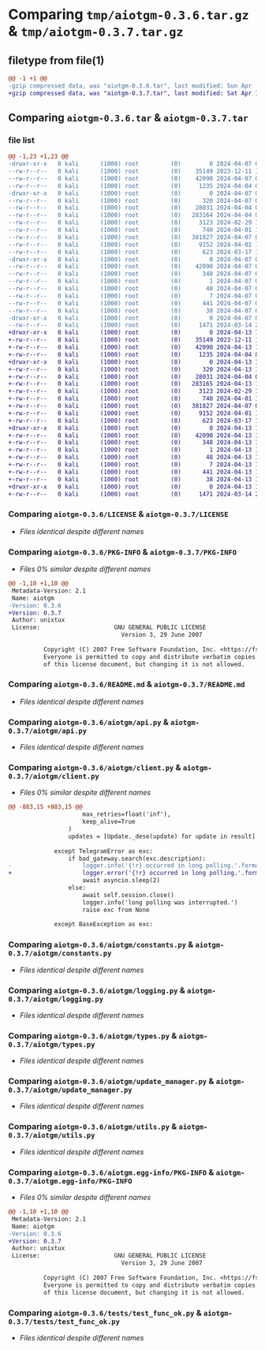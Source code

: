 # Comparing `tmp/aiotgm-0.3.6.tar.gz` & `tmp/aiotgm-0.3.7.tar.gz`

## filetype from file(1)

```diff
@@ -1 +1 @@
-gzip compressed data, was "aiotgm-0.3.6.tar", last modified: Sun Apr  7 09:37:35 2024, max compression
+gzip compressed data, was "aiotgm-0.3.7.tar", last modified: Sat Apr 13 17:37:13 2024, max compression
```

## Comparing `aiotgm-0.3.6.tar` & `aiotgm-0.3.7.tar`

### file list

```diff
@@ -1,23 +1,23 @@
-drwxr-xr-x   0 kali      (1000) root         (0)        0 2024-04-07 09:37:35.026950 aiotgm-0.3.6/
--rw-r--r--   0 kali      (1000) root         (0)    35149 2023-12-11 13:46:43.000000 aiotgm-0.3.6/LICENSE
--rw-r--r--   0 kali      (1000) root         (0)    42090 2024-04-07 09:37:35.026950 aiotgm-0.3.6/PKG-INFO
--rw-r--r--   0 kali      (1000) root         (0)     1235 2024-04-04 07:17:27.000000 aiotgm-0.3.6/README.md
-drwxr-xr-x   0 kali      (1000) root         (0)        0 2024-04-07 09:37:35.022949 aiotgm-0.3.6/aiotgm/
--rw-r--r--   0 kali      (1000) root         (0)      320 2024-04-07 09:37:23.000000 aiotgm-0.3.6/aiotgm/__init__.py
--rw-r--r--   0 kali      (1000) root         (0)    28031 2024-04-04 07:02:24.000000 aiotgm-0.3.6/aiotgm/api.py
--rw-r--r--   0 kali      (1000) root         (0)   283164 2024-04-04 07:07:39.000000 aiotgm-0.3.6/aiotgm/client.py
--rw-r--r--   0 kali      (1000) root         (0)     3123 2024-02-29 15:03:03.000000 aiotgm-0.3.6/aiotgm/constants.py
--rw-r--r--   0 kali      (1000) root         (0)      740 2024-04-01 12:33:00.000000 aiotgm-0.3.6/aiotgm/logging.py
--rw-r--r--   0 kali      (1000) root         (0)   381827 2024-04-07 09:35:26.000000 aiotgm-0.3.6/aiotgm/types.py
--rw-r--r--   0 kali      (1000) root         (0)     9152 2024-04-01 15:47:24.000000 aiotgm-0.3.6/aiotgm/update_manager.py
--rw-r--r--   0 kali      (1000) root         (0)      623 2024-03-17 17:13:52.000000 aiotgm-0.3.6/aiotgm/utils.py
-drwxr-xr-x   0 kali      (1000) root         (0)        0 2024-04-07 09:37:35.026950 aiotgm-0.3.6/aiotgm.egg-info/
--rw-r--r--   0 kali      (1000) root         (0)    42090 2024-04-07 09:37:35.000000 aiotgm-0.3.6/aiotgm.egg-info/PKG-INFO
--rw-r--r--   0 kali      (1000) root         (0)      348 2024-04-07 09:37:35.000000 aiotgm-0.3.6/aiotgm.egg-info/SOURCES.txt
--rw-r--r--   0 kali      (1000) root         (0)        1 2024-04-07 09:37:35.000000 aiotgm-0.3.6/aiotgm.egg-info/dependency_links.txt
--rw-r--r--   0 kali      (1000) root         (0)       48 2024-04-07 09:37:35.000000 aiotgm-0.3.6/aiotgm.egg-info/requires.txt
--rw-r--r--   0 kali      (1000) root         (0)        7 2024-04-07 09:37:35.000000 aiotgm-0.3.6/aiotgm.egg-info/top_level.txt
--rw-r--r--   0 kali      (1000) root         (0)      441 2024-04-07 09:37:21.000000 aiotgm-0.3.6/pyproject.toml
--rw-r--r--   0 kali      (1000) root         (0)       38 2024-04-07 09:37:35.026950 aiotgm-0.3.6/setup.cfg
-drwxr-xr-x   0 kali      (1000) root         (0)        0 2024-04-07 09:37:35.026950 aiotgm-0.3.6/tests/
--rw-r--r--   0 kali      (1000) root         (0)     1471 2024-03-14 20:26:02.000000 aiotgm-0.3.6/tests/test_func_ok.py
+drwxr-xr-x   0 kali      (1000) root         (0)        0 2024-04-13 17:37:13.766619 aiotgm-0.3.7/
+-rw-r--r--   0 kali      (1000) root         (0)    35149 2023-12-11 13:46:43.000000 aiotgm-0.3.7/LICENSE
+-rw-r--r--   0 kali      (1000) root         (0)    42090 2024-04-13 17:37:13.766619 aiotgm-0.3.7/PKG-INFO
+-rw-r--r--   0 kali      (1000) root         (0)     1235 2024-04-04 07:17:27.000000 aiotgm-0.3.7/README.md
+drwxr-xr-x   0 kali      (1000) root         (0)        0 2024-04-13 17:37:13.762619 aiotgm-0.3.7/aiotgm/
+-rw-r--r--   0 kali      (1000) root         (0)      320 2024-04-13 17:36:44.000000 aiotgm-0.3.7/aiotgm/__init__.py
+-rw-r--r--   0 kali      (1000) root         (0)    28031 2024-04-04 07:02:24.000000 aiotgm-0.3.7/aiotgm/api.py
+-rw-r--r--   0 kali      (1000) root         (0)   283165 2024-04-13 17:36:27.000000 aiotgm-0.3.7/aiotgm/client.py
+-rw-r--r--   0 kali      (1000) root         (0)     3123 2024-02-29 15:03:03.000000 aiotgm-0.3.7/aiotgm/constants.py
+-rw-r--r--   0 kali      (1000) root         (0)      740 2024-04-01 12:33:00.000000 aiotgm-0.3.7/aiotgm/logging.py
+-rw-r--r--   0 kali      (1000) root         (0)   381827 2024-04-07 09:35:26.000000 aiotgm-0.3.7/aiotgm/types.py
+-rw-r--r--   0 kali      (1000) root         (0)     9152 2024-04-01 15:47:24.000000 aiotgm-0.3.7/aiotgm/update_manager.py
+-rw-r--r--   0 kali      (1000) root         (0)      623 2024-03-17 17:13:52.000000 aiotgm-0.3.7/aiotgm/utils.py
+drwxr-xr-x   0 kali      (1000) root         (0)        0 2024-04-13 17:37:13.766619 aiotgm-0.3.7/aiotgm.egg-info/
+-rw-r--r--   0 kali      (1000) root         (0)    42090 2024-04-13 17:37:13.000000 aiotgm-0.3.7/aiotgm.egg-info/PKG-INFO
+-rw-r--r--   0 kali      (1000) root         (0)      348 2024-04-13 17:37:13.000000 aiotgm-0.3.7/aiotgm.egg-info/SOURCES.txt
+-rw-r--r--   0 kali      (1000) root         (0)        1 2024-04-13 17:37:13.000000 aiotgm-0.3.7/aiotgm.egg-info/dependency_links.txt
+-rw-r--r--   0 kali      (1000) root         (0)       48 2024-04-13 17:37:13.000000 aiotgm-0.3.7/aiotgm.egg-info/requires.txt
+-rw-r--r--   0 kali      (1000) root         (0)        7 2024-04-13 17:37:13.000000 aiotgm-0.3.7/aiotgm.egg-info/top_level.txt
+-rw-r--r--   0 kali      (1000) root         (0)      441 2024-04-13 17:36:42.000000 aiotgm-0.3.7/pyproject.toml
+-rw-r--r--   0 kali      (1000) root         (0)       38 2024-04-13 17:37:13.766619 aiotgm-0.3.7/setup.cfg
+drwxr-xr-x   0 kali      (1000) root         (0)        0 2024-04-13 17:37:13.766619 aiotgm-0.3.7/tests/
+-rw-r--r--   0 kali      (1000) root         (0)     1471 2024-03-14 20:26:02.000000 aiotgm-0.3.7/tests/test_func_ok.py
```

### Comparing `aiotgm-0.3.6/LICENSE` & `aiotgm-0.3.7/LICENSE`

 * *Files identical despite different names*

### Comparing `aiotgm-0.3.6/PKG-INFO` & `aiotgm-0.3.7/PKG-INFO`

 * *Files 0% similar despite different names*

```diff
@@ -1,10 +1,10 @@
 Metadata-Version: 2.1
 Name: aiotgm
-Version: 0.3.6
+Version: 0.3.7
 Author: unixtux
 License:                     GNU GENERAL PUBLIC LICENSE
                                Version 3, 29 June 2007
         
          Copyright (C) 2007 Free Software Foundation, Inc. <https://fsf.org/>
          Everyone is permitted to copy and distribute verbatim copies
          of this license document, but changing it is not allowed.
```

### Comparing `aiotgm-0.3.6/README.md` & `aiotgm-0.3.7/README.md`

 * *Files identical despite different names*

### Comparing `aiotgm-0.3.6/aiotgm/api.py` & `aiotgm-0.3.7/aiotgm/api.py`

 * *Files identical despite different names*

### Comparing `aiotgm-0.3.6/aiotgm/client.py` & `aiotgm-0.3.7/aiotgm/client.py`

 * *Files 0% similar despite different names*

```diff
@@ -883,15 +883,15 @@
                     max_retries=float('inf'),
                     keep_alive=True
                 )
                 updates = [Update._dese(update) for update in result]
 
             except TelegramError as exc:
                 if bad_gateway.search(exc.description):
-                    logger.info('{!r} occurred in long polling.'.format(exc))
+                    logger.error('{!r} occurred in long polling.'.format(exc))
                     await asyncio.sleep(2)
                 else:
                     await self.session.close()
                     logger.info('long polling was interrupted.')
                     raise exc from None
 
             except BaseException as exc:
```

### Comparing `aiotgm-0.3.6/aiotgm/constants.py` & `aiotgm-0.3.7/aiotgm/constants.py`

 * *Files identical despite different names*

### Comparing `aiotgm-0.3.6/aiotgm/logging.py` & `aiotgm-0.3.7/aiotgm/logging.py`

 * *Files identical despite different names*

### Comparing `aiotgm-0.3.6/aiotgm/types.py` & `aiotgm-0.3.7/aiotgm/types.py`

 * *Files identical despite different names*

### Comparing `aiotgm-0.3.6/aiotgm/update_manager.py` & `aiotgm-0.3.7/aiotgm/update_manager.py`

 * *Files identical despite different names*

### Comparing `aiotgm-0.3.6/aiotgm/utils.py` & `aiotgm-0.3.7/aiotgm/utils.py`

 * *Files identical despite different names*

### Comparing `aiotgm-0.3.6/aiotgm.egg-info/PKG-INFO` & `aiotgm-0.3.7/aiotgm.egg-info/PKG-INFO`

 * *Files 0% similar despite different names*

```diff
@@ -1,10 +1,10 @@
 Metadata-Version: 2.1
 Name: aiotgm
-Version: 0.3.6
+Version: 0.3.7
 Author: unixtux
 License:                     GNU GENERAL PUBLIC LICENSE
                                Version 3, 29 June 2007
         
          Copyright (C) 2007 Free Software Foundation, Inc. <https://fsf.org/>
          Everyone is permitted to copy and distribute verbatim copies
          of this license document, but changing it is not allowed.
```

### Comparing `aiotgm-0.3.6/tests/test_func_ok.py` & `aiotgm-0.3.7/tests/test_func_ok.py`

 * *Files identical despite different names*

